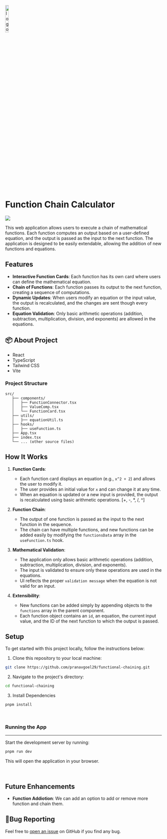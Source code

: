 <img src="https://github.com/user-attachments/assets/180cd63f-0c3d-4d75-9cb7-c279556ee944" alt="logo" width="15%" />

# Function Chain Calculator

<img src="https://github.com/user-attachments/assets/180cd63f-0c3d-4d75-9cb7-c279556ee944">

This web application allows users to execute a chain of mathematical functions. Each function computes an output based on a user-defined equation, and the output is passed as the input to the next function. The application is designed to be easily extendable, allowing the addition of new functions and equations.

## Features

- **Interactive Function Cards**: Each function has its own card where users can define the mathematical equation.
- **Chain of Functions**: Each function passes its output to the next function, creating a sequence of computations.
- **Dynamic Updates**: When users modify an equation or the input value, the output is recalculated, and the changes are sent though every function.
- **Equation Validation**: Only basic arithmetic operations (addition, subtraction, multiplication, division, and exponents) are allowed in the equations.

## 📦 About Project

- React
- TypeScript
- Tailwind CSS
- Vite

### Project Structure

```
src/
   ├── components/
   │   ├── FunctionConnector.tsx
   │   ├── ValueComp.tsx
   │   └── FunctionCard.tsx
   ├── utils/
   │   ├── equationUtil.ts
   ├── hooks/
   │   ├── useFunction.ts
   ├── App.tsx
   ├── index.tsx
   └── ... (other source files)
```

## How It Works

1. **Function Cards**:

   - Each function card displays an equation (e.g., `x^2 + 2`) and allows the user to modify it.
   - The user provides an initial value for `x` and can change it at any time.
   - When an equation is updated or a new input is provided, the output is recalculated using basic arithmetic operations. [+, -, *, /, ^]

2. **Function Chain**:

   - The output of one function is passed as the input to the next function in the sequence.
   - The chain can have multiple functions, and new functions can be added easily by modifying the `functionsData` array in the `useFunction.ts` hook.

3. **Mathematical Validation**:

   - The application only allows basic arithmetic operations (addition, subtraction, multiplication, division, and exponents).
   - The input is validated to ensure only these operations are used in the equations.
   - UI reflects the proper `validation message` when the equation is not valid for an input.

4. **Extensibility**:
   - New functions can be added simply by appending objects to the `functions` array in the parent component.
   - Each function object contains an `id`, an equation, the current input value, and the ID of the next function to which the output is passed.

## Setup

To get started with this project locally, follow the instructions below:

1. Clone this repository to your local machine:

```bash
git clone https://github.com/pranavgoel29/functional-chaining.git
```

2. Navigate to the project's directory:

```bash
cd functional-chaining
```

3.  Install Dependencies

```bash
pnpm install
```

<br>

### Running the App

---

Start the development server by running:

```bash
pnpm run dev
```

This will open the application in your browser.


<br>

## Future Enhancements

- **Function Addiotion**: We can add an option to add or remove more function and chain them.

## 🐛Bug Reporting

Feel free to [open an issue](https://github.com/pranavgoel29/functional-chaining) on GitHub if you find any bug.
